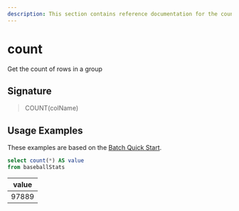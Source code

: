 ```yaml
---
description: This section contains reference documentation for the count function.
---
```


# count

Get the count of rows in a group

## Signature

> COUNT(colName)

## Usage Examples

These examples are based on the [Batch Quick Start](../../basics/getting-started/quick-start.md#batch).

```sql
select count(*) AS value
from baseballStats 
```

| value   | 
| ------------- |
| 97889 | 
